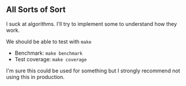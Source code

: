 ## All Sorts of Sort

I suck at algorithms. I'll try to implement some to understand how they work.

We should be able to test with `make`

* Benchmark: `make benchmark`
* Test coverage: `make coverage`

I'm sure this could be used for something but I strongly recommend not using this in production.
